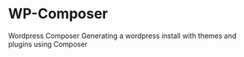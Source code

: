 # WP-Composer
Wordpress Composer
Generating a wordpress install with themes and plugins using Composer